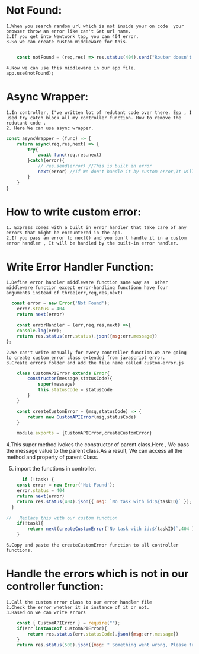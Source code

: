 # Not Found:
    1.When you search random url which is not inside your on code  your browser throw an error like can't Get url name.
    2.If you get into Newtwork tap, you can 404 error.
    3.So we can create custom middleware for this.

```js

    const notFound = (req,res) => res.status(404).send("Router doesn't exist");

```
    4.Now we can use this middleware in our app file.
    app.use(notFound);


# Async Wrapper:
    1.In controller, I've written lot of redutant code over there. Esp , I used try catch block all my controller function. How to remove the redutant code .
    2. Here We can use async wrapper.

```js
const asyncWrapper = (func) => {
    return async(req,res,next) => {
        try{
            await func(req,res,next)
        }catch(error){
            // res.send(error) //This is built in error 
            next(error) //If We don't handle it by custom error,It will be handled by built-in error
        }
    }
}
```



# How to write custom error:
    1. Express comes with a built in error handler that take care of any errors that might be encountered in the app.
    2.If you pass an error to next() and you don't handle it in a custom error handler , It will be handled by the built-in error handler.

# Write Error Handler Function:
    1.Define error handler middleware function same way as  other middleware function except error-handling functionn have four arguments instead of three(err,req,res,next) 

```js
  const error = new Error('Not Found');
    error.status = 404
    return next(error)

    const errorHandler = (err,req,res,next) =>{
    console.log(err);
    return res.status(err.status).json({msg:err.message})
};
```
    2.We can't write manually for every controller function.We are going to create custom error class extended from javascript error.
    3.Create errors folder and add the file name called custom-error.js
```js
    class CustomAPIError extends Error{
        constructor(message,statusCode){
            super(message)
            this.statusCode = statusCode
        }
    }

    const createCustomError = (msg,statusCode) => {
        return new CustomAPIError(msg,statusCode)
    }

    module.exports = {CustomAPIError,createCustomError}
``` 
4.This super method ivokes the constructor of parent class.Here , We pass the message value to the parent class.As a result, We can access all the method and property of parent Class.

5. import the functions in controller.

```js
      if (!task) {
    const error = new Error('Not Found');
    error.status = 404
    return next(error)
    return res.status(404).json({ msg: `No task with id:${taskID}` });
  }

//   Replace this with our custom function
    if(!task){
        return next(createCustomError(`No task with id:${taskID}`,404 ))
    }
```
    6.Copy and paste the createCustomError function to all controller functions. 

# Handle the errors which is not in our controller function:
    1.Call the custom error class to our error handler file
    2.Check the error whether it is instance of it or not.
    3.Based on we can write errors

```js
    const { CustomAPIError } = require("");
    if(err instanceof CustomAPIError){
        return res.status(err.statusCode).json({msg:err.message})
    }
    return res.status(500).json({msg: " Something went wrong, Please try again later"})
```
